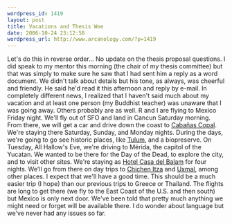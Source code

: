 ```yaml
--- 
wordpress_id: 1419
layout: post
title: Vacations and Thesis Woe
date: 2006-10-24 23:12:58
wordpress_url: http://www.arcanology.com/?p=1419
---
```

Let's do this in reverse order... No update on the thesis proposal questions. I did speak to my mentor this morning (the chair of my thesis committee) but that was simply to make sure he saw that I had sent him a reply as a word document. We didn't talk about details but his tone, as always, was cheerful and friendly. He said he'd read it this afternoon and reply by e-mail. In completely different news, I realized that I haven't said much about my vacation and at least one person (my Buddhist teacher) was unaware that I was going away. Others probably are as well. R and I are flying to Mexico Friday night. We'll fly out of SFO and land in Cancun Saturday morning. From there, we will get a car and drive down the coast to <a href="http://www.cabanascopal.com/viewCabanas/index.html">Cabañas Copal</a>. We're staying there Saturday, Sunday, and Monday nights. During the days, we're going to go see historic places, like <a href="http://en.wikipedia.org/wiki/Tulum">Tulum</a>, and a biopreserve. On Tuesday, All Hallow's Eve, we're driving to Mérida, the capitol of the Yucatan. We wanted to be there for the Day of the Dead, to explore the city, and to visit other sites. We're staying as <a href="http://www.hotelcasadelbalam.com/">Hotel Casa del Balam</a> for four nights. We'll go from there on day trips to <a title="Chichen Itza" href="http://en.wikipedia.org/wiki/Chichen_Itza">Chichen Itza</a> and <a href="http://en.wikipedia.org/wiki/Uxmal">Uxmal</a>, among other places. I expect that we'll have a good time. This should be a much easier trip (I hope) than our previous trips to Greece or Thailand. The flights are long to get there (we fly to the East Coast of the U.S. and then south) but Mexico is only next door. We've been told that pretty much anything we might need or forget will be available there. I do wonder about language but we've never had any issues so far.